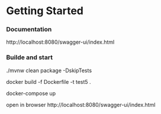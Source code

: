 # Getting Started

### Documentation
http://localhost:8080/swagger-ui/index.html

### Builde and start

./mvnw clean package -DskipTests

docker build -f Dockerfile  -t test5 .

docker-compose up

open in browser http://localhost:8080/swagger-ui/index.html
